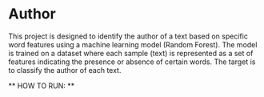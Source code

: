 # Author
This project is designed to identify the author of a text based on specific word features using a machine learning model (Random Forest). The model is trained on a dataset where each sample (text) is represented as a set of features indicating the presence or absence of certain words. The target is to classify the author of each text.

** HOW TO RUN: **
